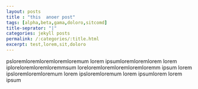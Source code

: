 ```yaml
---
layout: posts
title : "this  anoer post"
tags: [alpha,beta,gama,doloro,sitcomd]
title-seprator: "|"
categories: jekyll posts
permalink: /:categories/:title.html
excerpt: test,lorem,sit,doloro
---
```




psloremloremloremloremloremum
lorem ipsumloremloremlorem
lorem iploreloremloremloremmsum
loreloremloremloremloremloremm ipsum
lorem ipsloremloremloremum
lorem ipsloremloremum
lorem ipsumlorem
lorem ipsum